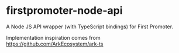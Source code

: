 # firstpromoter-node-api
A Node JS API wrapper (with TypeScript bindings) for First Promoter.

Implementation inspiration comes from https://github.com/ArkEcosystem/ark-ts
